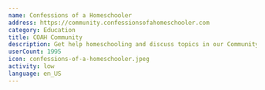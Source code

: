 ```yaml
---
name: Confessions of a Homeschooler
address: https://community.confessionsofahomeschooler.com
category: Education
title: COAH Community
description: Get help homeschooling and discuss topics in our Community Forum
userCount: 1995
icon: confessions-of-a-homeschooler.jpeg
activity: low
language: en_US
---
```


